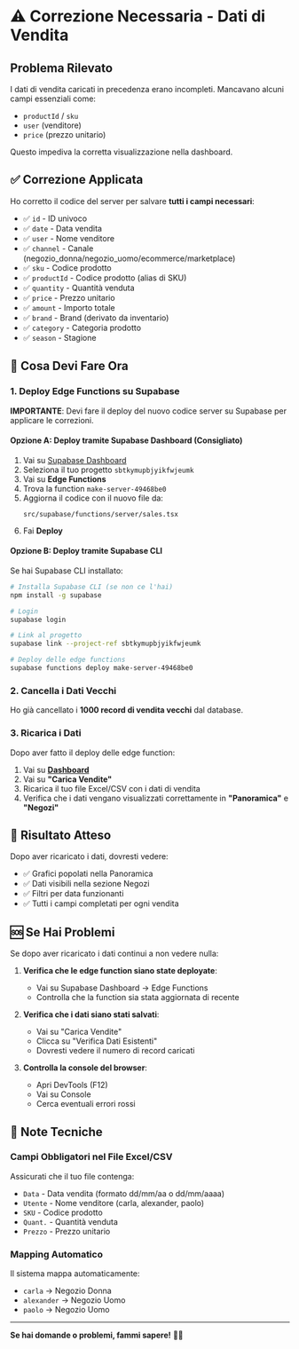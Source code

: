# ⚠️ Correzione Necessaria - Dati di Vendita

## Problema Rilevato

I dati di vendita caricati in precedenza erano incompleti. Mancavano alcuni campi essenziali come:
- `productId` / `sku`
- `user` (venditore)
- `price` (prezzo unitario)

Questo impediva la corretta visualizzazione nella dashboard.

## ✅ Correzione Applicata

Ho corretto il codice del server per salvare **tutti i campi necessari**:
- ✅ `id` - ID univoco
- ✅ `date` - Data vendita
- ✅ `user` - Nome venditore
- ✅ `channel` - Canale (negozio_donna/negozio_uomo/ecommerce/marketplace)
- ✅ `sku` - Codice prodotto
- ✅ `productId` - Codice prodotto (alias di SKU)
- ✅ `quantity` - Quantità venduta
- ✅ `price` - Prezzo unitario
- ✅ `amount` - Importo totale
- ✅ `brand` - Brand (derivato da inventario)
- ✅ `category` - Categoria prodotto
- ✅ `season` - Stagione

## 🔄 Cosa Devi Fare Ora

### 1. Deploy Edge Functions su Supabase

**IMPORTANTE**: Devi fare il deploy del nuovo codice server su Supabase per applicare le correzioni.

#### Opzione A: Deploy tramite Supabase Dashboard (Consigliato)

1. Vai su [Supabase Dashboard](https://supabase.com/dashboard)
2. Seleziona il tuo progetto `sbtkymupbjyikfwjeumk`
3. Vai su **Edge Functions**
4. Trova la function `make-server-49468be0`
5. Aggiorna il codice con il nuovo file da:
   ```
   src/supabase/functions/server/sales.tsx
   ```
6. Fai **Deploy**

#### Opzione B: Deploy tramite Supabase CLI

Se hai Supabase CLI installato:

```bash
# Installa Supabase CLI (se non ce l'hai)
npm install -g supabase

# Login
supabase login

# Link al progetto
supabase link --project-ref sbtkymupbjyikfwjeumk

# Deploy delle edge functions
supabase functions deploy make-server-49468be0
```

### 2. Cancella i Dati Vecchi

Ho già cancellato i **1000 record di vendita vecchi** dal database.

### 3. Ricarica i Dati

Dopo aver fatto il deploy delle edge function:

1. Vai su **[Dashboard](https://dashboard-effe-2x1yccu6l-paolos-projects-18e1f9ba.vercel.app)**
2. Vai su **"Carica Vendite"**
3. Ricarica il tuo file Excel/CSV con i dati di vendita
4. Verifica che i dati vengano visualizzati correttamente in **"Panoramica"** e **"Negozi"**

## 🎯 Risultato Atteso

Dopo aver ricaricato i dati, dovresti vedere:
- ✅ Grafici popolati nella Panoramica
- ✅ Dati visibili nella sezione Negozi
- ✅ Filtri per data funzionanti
- ✅ Tutti i campi completati per ogni vendita

## 🆘 Se Hai Problemi

Se dopo aver ricaricato i dati continui a non vedere nulla:

1. **Verifica che le edge function siano state deployate**:
   - Vai su Supabase Dashboard → Edge Functions
   - Controlla che la function sia stata aggiornata di recente

2. **Verifica che i dati siano stati salvati**:
   - Vai su "Carica Vendite"
   - Clicca su "Verifica Dati Esistenti"
   - Dovresti vedere il numero di record caricati

3. **Controlla la console del browser**:
   - Apri DevTools (F12)
   - Vai su Console
   - Cerca eventuali errori rossi

## 📝 Note Tecniche

### Campi Obbligatori nel File Excel/CSV

Assicurati che il tuo file contenga:
- `Data` - Data vendita (formato dd/mm/aa o dd/mm/aaaa)
- `Utente` - Nome venditore (carla, alexander, paolo)
- `SKU` - Codice prodotto
- `Quant.` - Quantità venduta
- `Prezzo` - Prezzo unitario

### Mapping Automatico

Il sistema mappa automaticamente:
- `carla` → Negozio Donna
- `alexander` → Negozio Uomo
- `paolo` → Negozio Uomo

---

**Se hai domande o problemi, fammi sapere!** 🙋‍♂️


